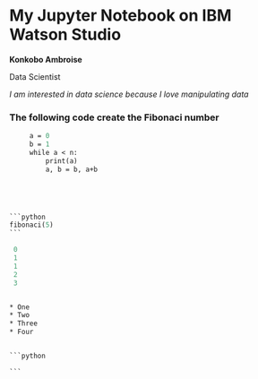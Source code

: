 # My Jupyter Notebook on IBM Watson Studio

**Konkobo Ambroise**

  Data Scientist

_I am interested in data science because I love manipulating data_ 

### The following code create the Fibonaci number 

   ````  def fibonaci(n):
        a = 0
        b = 1
        while a < n:
            print(a)
            a, b = b, a+b





```python
fibonaci(5)
```

    0
    1
    1
    2
    3


* One 
* Two
* Three
* Four


```python

```
